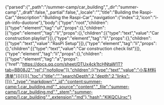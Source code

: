 {"parsed":{"_path":"/summer-camp/car_building","_dir":"summer-camp","_draft":false,"_partial":false,"_locale":"","title":"Building the Raspi-Car","description":"Building the Raspi-Car","navigation":{"index":2,"icon":"i-ph-info-duotone"},"body":{"type":"root","children":[{"type":"element","tag":"ul","props":{},"children":[{"type":"element","tag":"li","props":{},"children":[{"type":"text","value":"Car construction playlist"}]},{"type":"element","tag":"li","props":{},"children":[{"type":"text","value":"RasPi Setup"}]},{"type":"element","tag":"li","props":{},"children":[{"type":"text","value":"Car construction check list"}]},{"type":"element","tag":"li","props":{},"children":[{"type":"element","tag":"a","props":{"href":"https://docs.qq.com/sheet/DTUx4ck1tcHNtaW1T?tab=BB08J2","rel":["nofollow"]},"children":[{"type":"text","value":"小车材料清单"}]}]}]}],"toc":{"title":"","searchDepth":2,"depth":2,"links":[]}},"_type":"markdown","_id":"content:summer-camp:1.car_building.md","_source":"content","_file":"summer-camp/1.car_building.md","_stem":"summer-camp/1.car_building","_extension":"md"},"hash":"KIKQCIJrxc"}